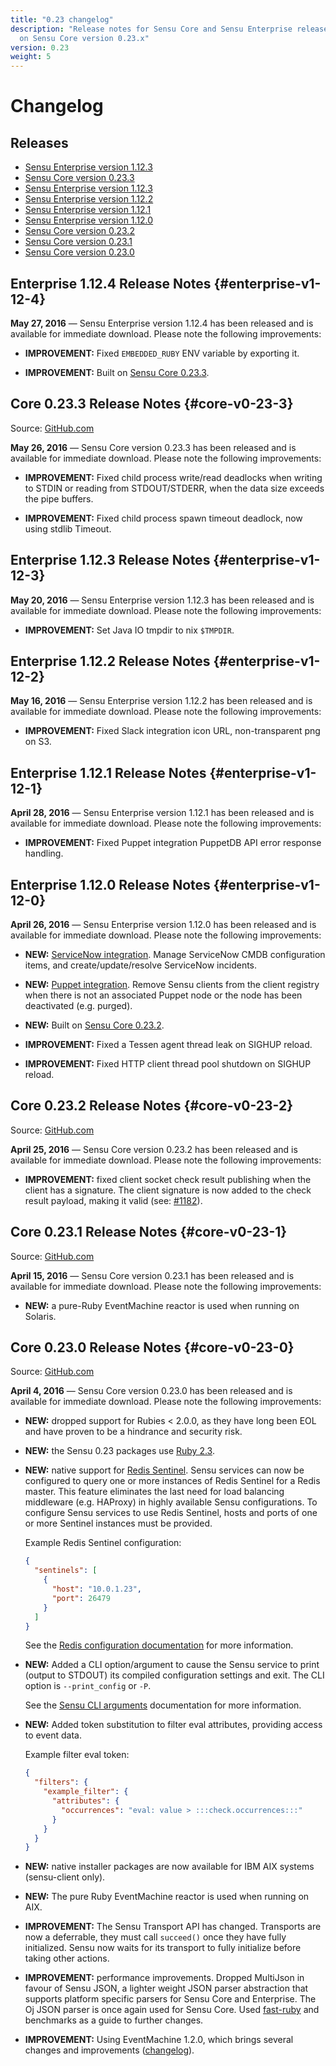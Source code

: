 ```yaml
---
title: "0.23 changelog"
description: "Release notes for Sensu Core and Sensu Enterprise releases based
  on Sensu Core version 0.23.x"
version: 0.23
weight: 5
---
```


# Changelog

## Releases

- [Sensu Enterprise version 1.12.3](#enterprise-v1-12-4)
- [Sensu Core version 0.23.3](#core-v0-23-3)
- [Sensu Enterprise version 1.12.3](#enterprise-v1-12-3)
- [Sensu Enterprise version 1.12.2](#enterprise-v1-12-2)
- [Sensu Enterprise version 1.12.1](#enterprise-v1-12-1)
- [Sensu Enterprise version 1.12.0](#enterprise-v1-12-0)
- [Sensu Core version 0.23.2](#core-v0-23-2)
- [Sensu Core version 0.23.1](#core-v0-23-1)
- [Sensu Core version 0.23.0](#core-v0-23-0)

## Enterprise 1.12.4 Release Notes {#enterprise-v1-12-4}

**May 27, 2016** &mdash; Sensu Enterprise version 1.12.4 has been released and
is available for immediate download. Please note the following improvements:

- **IMPROVEMENT:** Fixed `EMBEDDED_RUBY` ENV variable by exporting it.

- **IMPROVEMENT:** Built on [Sensu Core 0.23.3][11].

## Core 0.23.3 Release Notes {#core-v0-23-3}

Source: [GitHub.com](https://github.com/sensu/sensu/blob/master/CHANGELOG.md#0233---2016-05-26)

**May 26, 2016** &mdash; Sensu Core version 0.23.3 has been released and is
available for immediate download. Please note the following improvements:

- **IMPROVEMENT:** Fixed child process write/read deadlocks when writing to
  STDIN or reading from STDOUT/STDERR, when the data size exceeds the pipe
  buffers.

- **IMPROVEMENT:** Fixed child process spawn timeout deadlock, now using stdlib
  Timeout.

## Enterprise 1.12.3 Release Notes {#enterprise-v1-12-3}

**May 20, 2016** &mdash; Sensu Enterprise version 1.12.3 has been released and
is available for immediate download. Please note the following improvements:

- **IMPROVEMENT:** Set Java IO tmpdir to nix `$TMPDIR`.

## Enterprise 1.12.2 Release Notes {#enterprise-v1-12-2}

**May 16, 2016** &mdash; Sensu Enterprise version 1.12.2 has been released and
is available for immediate download. Please note the following improvements:

- **IMPROVEMENT:** Fixed Slack integration icon URL, non-transparent png on S3.

## Enterprise 1.12.1 Release Notes {#enterprise-v1-12-1}

**April 28, 2016** &mdash; Sensu Enterprise version 1.12.1 has been released and
is available for immediate download. Please note the following improvements:

- **IMPROVEMENT:** Fixed Puppet integration PuppetDB API error response
  handling.

## Enterprise 1.12.0 Release Notes {#enterprise-v1-12-0}

**April 26, 2016** &mdash; Sensu Enterprise version 1.12.0 has been released and
is available for immediate download. Please note the following improvements:

- **NEW:** [ServiceNow integration][8]. Manage ServiceNow CMDB configuration
  items, and create/update/resolve ServiceNow incidents.

- **NEW:** [Puppet integration][9]. Remove Sensu clients from the client
  registry when there is not an associated Puppet node or the node has been
  deactivated (e.g. purged).

- **NEW:** Built on [Sensu Core 0.23.2][10].

- **IMPROVEMENT:** Fixed a Tessen agent thread leak on SIGHUP reload.

- **IMPROVEMENT:** Fixed HTTP client thread pool shutdown on SIGHUP reload.

## Core 0.23.2 Release Notes {#core-v0-23-2}

Source: [GitHub.com](https://github.com/sensu/sensu/blob/master/CHANGELOG.md#0232---2016-04-25)

**April 25, 2016** &mdash; Sensu Core version 0.23.2 has been released and is
available for immediate download. Please note the following improvements:

- **IMPROVEMENT:** fixed client socket check result publishing when the client
has a signature. The client signature is now added to the check result payload,
making it valid (see: [#1182][7]).

## Core 0.23.1 Release Notes {#core-v0-23-1}

Source: [GitHub.com](https://github.com/sensu/sensu/blob/master/CHANGELOG.md#0231---2016-04-15)

**April 15, 2016** &mdash; Sensu Core version 0.23.1 has been released and is
available for immediate download. Please note the following improvements:

- **NEW:** a pure-Ruby EventMachine reactor is used when running on Solaris.

## Core 0.23.0 Release Notes {#core-v0-23-0}

Source: [GitHub.com](https://github.com/sensu/sensu/blob/master/CHANGELOG.md#0230---2016-04-04)

**April 4, 2016** &mdash; Sensu Core version 0.23.0 has been released and is
available for immediate download. Please note the following improvements:

- **NEW:** dropped support for Rubies < 2.0.0, as they have long been EOL
  and have proven to be a hindrance and security risk.

- **NEW:** the Sensu 0.23 packages use [Ruby 2.3][1].

- **NEW:** native support for [Redis Sentinel][2]. Sensu services can now be
  configured to query one or more instances of Redis Sentinel for a Redis
  master. This feature eliminates the last need for load balancing middleware
  (e.g. HAProxy) in highly available Sensu configurations. To configure Sensu
  services to use Redis Sentinel, hosts and ports of one or more Sentinel
  instances must be provided.

  Example Redis Sentinel configuration:

  ~~~ json
  {
    "sentinels": [
      {
        "host": "10.0.1.23",
        "port": 26479
      }
    ]  
  }
  ~~~

  See the [Redis configuration documentation][3] for more information.

- **NEW:** Added a CLI option/argument to cause the Sensu service to print
  (output to STDOUT) its compiled configuration settings and exit. The CLI
  option is `--print_config` or `-P`.

  See the [Sensu CLI arguments][4] documentation for more information.

- **NEW:** Added token substitution to filter eval attributes, providing
  access to event data.

  Example filter eval token:

  ~~~ json
  {
    "filters": {
      "example_filter": {
        "attributes": {
          "occurrences": "eval: value > :::check.occurrences:::"          
        }
      }
    }
  }
  ~~~

- **NEW:** native installer packages are now available for IBM AIX systems
  (sensu-client only).

- **NEW:** The pure Ruby EventMachine reactor is used when running on AIX.

- **IMPROVEMENT:** The Sensu Transport API has changed. Transports are now a
  deferrable, they must call `succeed()` once they have fully initialized. Sensu
  now waits for its transport to fully initialize before taking other actions.

- **IMPROVEMENT:** performance improvements. Dropped MultiJson in favour of
  Sensu JSON, a lighter weight JSON parser abstraction that supports platform
  specific parsers for Sensu Core and Enterprise. The Oj JSON parser is
  once again used for Sensu Core. Used [fast-ruby][5] and benchmarks as a guide
  to further changes.

- **IMPROVEMENT:** Using EventMachine 1.2.0, which brings several changes and
  improvements ([changelog][6]).

[1]:  https://www.ruby-lang.org/en/news/2015/12/25/ruby-2-3-0-released/
[2]:  http://redis.io/topics/sentinel
[3]:  ../reference/redis.html#redis-high-availability-configuration
[4]:  ../reference/configuration.html#sensu-command-line-interfaces-and-arguments
[5]:  https://github.com/JuanitoFatas/fast-ruby
[6]:  https://github.com/eventmachine/eventmachine/blob/master/CHANGELOG.md#1201-march-15-2016
[7]:  https://github.com/sensu/sensu/issues/1182
[8]:  ../enterprise/integrations/servicenow.html
[9]:  ../enterprise/integrations/puppet.html
[10]: #core-v0-23-2
[11]: #core-v0-23-3
